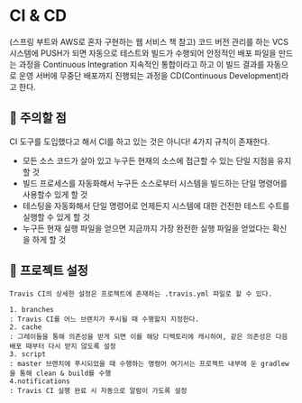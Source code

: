 # CI & CD

(스프링 부트와 AWS로 혼자 구현하는 웹 서비스 책 참고)
코드 버전 관리를 하는 VCS 시스템에 PUSH가 되면 자동으로 테스트와 빌드가 수행되어 안정적인 배포 파일을 만드는 과정을 Continuous Integration 지속적인 통합이라고 하고 이 빌드 결과를 자동으로 운영 서버에 무중단 배포까지 진행되는 과정을 CD(Continuous Development)라고 한다.

## 📌 주의할 점

CI 도구를 도입했다고 해서 CI를 하고 있는 것은 아니다!
4가지 규칙이 존재한다.

- 모든 소스 코드가 살아 있고 누구든 현재의 소스에 접근할 수 있는 단일 지점을 유지할 것
- 빌드 프로세스를 자동화해서 누구든 소스로부터 시스템을 빌드하는 단일 명령어를 사용할수 있게 할 것
- 테스팅을 자동화해서 단일 명령어로 언제든지 시스템에 대한 건전한 테스트 수트를 실행할 수 있게 할 것
- 누구든 현재 실행 파일을 얻으면 지금까지 가장 완전한 실행 파일을 얻었다는 확신을 하게 할 것

## 📎 프로젝트 설정

```
Travis CI의 상세한 설정은 프로젝트에 존재하는 .travis.yml 파일로 할 수 있다.

1. branches
: Travis CI를 어느 브랜치가 푸시될 때 수행할지 지정한다.
2. cache
: 그레이들을 통해 의존성을 받게 되면 이를 해당 디렉토리에 캐시하여, 같은 의존성은 다음 배포 때부터 다시 받지 않도록 설정
3. script
: master 브랜치에 푸시되었을 때 수행하는 명령어 여기서는 프로젝트 내부에 둔 gradlew을 통해 clean & build를 수행
4.notifications
: Travis CI 실행 완료 시 자동으로 알람이 가도록 설정
```

